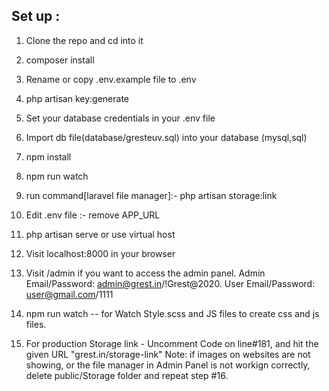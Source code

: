 ## Set up :

1. Clone the repo and cd into it
2. composer install
3. Rename or copy .env.example file to .env
4. php artisan key:generate
5. Set your database credentials in your .env file
6. Import db file(database/gresteuv.sql) into your database (mysql,sql)
8. npm install
9. npm run watch
10. run command[laravel file manager]:-  php artisan storage:link
11. Edit .env file :- remove APP_URL
12. php artisan serve or use virtual host
13. Visit localhost:8000 in your browser
14. Visit /admin if you want to access the admin panel. Admin Email/Password: admin@grest.in/!Grest@2020. User Email/Password: user@gmail.com/1111

15. npm run watch -- for Watch Style.scss and JS files to create css and js files.
16. For production Storage link - Uncomment Code on line#181, and hit the given URL "grest.in/storage-link"
    Note: if images on websites are not showing, or the file manager in Admin Panel is not workign correctly, delete public/Storage folder and repeat step #16.


